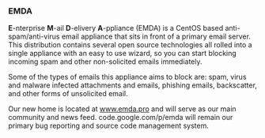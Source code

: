 ### EMDA ###

**E**-nterprise **M**-ail **D**-elivery **A**-ppliance (EMDA) is a CentOS based anti-spam/anti-virus email appliance that sits in front of a primary email server. This distribution contains several open source technologies all rolled into a single appliance with an easy to use wizard, so you can start blocking incoming spam and other non-solicited emails immediately.

Some of the types of emails this appliance aims to block are: spam, virus and malware infected attachments and emails, phishing emails, backscatter, and other forms of unsolicited email.

Our new home is located at www.emda.pro and will serve as our main community and news feed. code.google.com/p/emda will remain our primary bug reporting and source code management system.